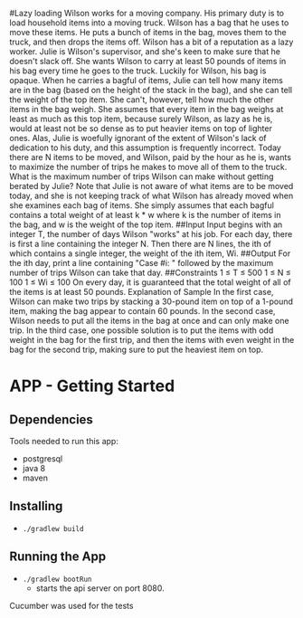 #Lazy loading
Wilson works for a moving company. His primary duty is to load household items into a moving truck. Wilson has a bag that he uses to move these items. He puts a bunch of items in the bag, moves them to the truck, and then drops the items off.
Wilson has a bit of a reputation as a lazy worker. Julie is Wilson's supervisor, and she's keen to make sure that he doesn't slack off. She wants Wilson to carry at least 50 pounds of items in his bag every time he goes to the truck.
Luckily for Wilson, his bag is opaque. When he carries a bagful of items, Julie can tell how many items are in the bag (based on the height of the stack in the bag), and she can tell the weight of the top item. She can't, however, tell how much the other items in the bag weigh. She assumes that every item in the bag weighs at least as much as this top item, because surely Wilson, as lazy as he is, would at least not be so dense as to put heavier items on top of lighter ones. Alas, Julie is woefully ignorant of the extent of Wilson's lack of dedication to his duty, and this assumption is frequently incorrect.
Today there are N items to be moved, and Wilson, paid by the hour as he is, wants to maximize the number of trips he makes to move all of them to the truck. What is the maximum number of trips Wilson can make without getting berated by Julie?
Note that Julie is not aware of what items are to be moved today, and she is not keeping track of what Wilson has already moved when she examines each bag of items. She simply assumes that each bagful contains a total weight of at least k * w where k is the number of items in the bag, and w is the weight of the top item.
##Input
Input begins with an integer T, the number of days Wilson "works" at his job. For each day, there is first a line containing the integer N. Then there are N lines, the ith of which contains a single integer, the weight of the ith item, Wi.
##Output
For the ith day, print a line containing "Case #i: " followed by the maximum number of trips Wilson can take that day.
##Constraints
1 ≤ T ≤ 500 
1 ≤ N ≤ 100 
1 ≤ Wi ≤ 100 
On every day, it is guaranteed that the total weight of all of the items is at least 50 pounds.
Explanation of Sample
In the first case, Wilson can make two trips by stacking a 30-pound item on top of a 1-pound item, making the bag appear to contain 60 pounds.
In the second case, Wilson needs to put all the items in the bag at once and can only make one trip.
In the third case, one possible solution is to put the items with odd weight in the bag for the first trip, and then the items with even weight in the bag for the second trip, making sure to put the heaviest item on top.

# APP - Getting Started
## Dependencies
Tools needed to run this app:
* postgresql
* java 8
* maven

## Installing
* `./gradlew build`

## Running the App
* `./gradlew bootRun`
  * starts the api server on port 8080.

Cucumber was used for the tests
